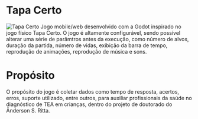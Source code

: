 # Tapa Certo
![Tapa Certo](https://github.com/user-attachments/assets/cc7dac98-1890-40f6-bbbc-3a703187e569)
Jogo mobile/web desenvolvido com a Godot inspirado no jogo físico Tapa Certo. O jogo é altamente configurável, sendo possível alterar uma série de parâmtros antes da execução, como número de alvos, duração da partida, número de vidas, exibição da barra de tempo, reprodução de animações, reprodução de música e sons.

# Propósito
O propósito do jogo é coletar dados como tempo de resposta, acertos, erros, suporte utilizado, entre outros, para auxiliar profissionais da saúde no diagnóstico de TEA em crianças, dentro do projeto de doutorado do Ânderson S. Ritta.
